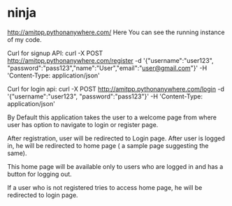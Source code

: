 # ninja

http://amitpp.pythonanywhere.com/  Here You can see the running instance of my code. 

Curl for signup API:
curl -X POST   http://amitpp.pythonanywhere.com/register -d '{"username":"user123", "password":"pass123","name":"User","email":"user@gmail.com"}' -H 'Content-Type: application/json'

Curl for login api:
curl -X POST   http://amitpp.pythonanywhere.com/login -d '{"username":"user123", "password":"pass123"}' -H 'Content-Type: application/json'

By Default this application takes the user to a welcome page from where user has option to navigate to login or register page.

After registration, user will be redirected to Login page. After user is logged in, he will be redirected to home page ( a sample page suggesting the same). 

This home page will be available only to users who are logged in and has a button for logging out.

If a user who is not registered tries to access home page, he will be redirected to login page.





